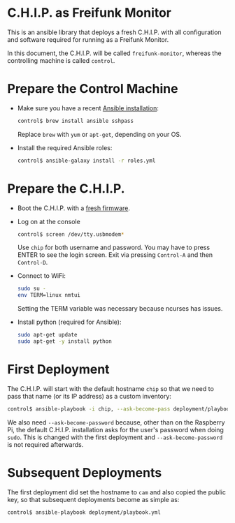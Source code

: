 # C.H.I.P. as Freifunk Monitor

This is an ansible library that deploys a fresh C.H.I.P. with all configuration and software required for running as a Freifunk Monitor.

In this document, the C.H.I.P. will be called `freifunk-monitor`, whereas the controlling machine is called `control`.

# Prepare the Control Machine

* Make sure you have a recent [Ansible installation](http://docs.ansible.com/ansible/intro_installation.html):

  ```bash
  control$ brew install ansible sshpass
  ```

  Replace `brew` with `yum` or `apt-get`, depending on your OS.

* Install the required Ansible roles:

  ```bash
  control$ ansible-galaxy install -r roles.yml
  ```

# Prepare the C.H.I.P.

* Boot the C.H.I.P. with a [fresh firmware](https://flash.getchip.com/).

* Log on at the console

  ```bash
  control$ screen /dev/tty.usbmodem*
  ```

  Use `chip` for both username and password. You may have to press ENTER to see the login screen. Exit via pressing `Control-A` and then `Control-D`.

* Connect to WiFi:

  ```bash
  sudo su -
  env TERM=linux nmtui
  ```

  Setting the TERM variable was necessary because ncurses has issues.

* Install python (required for Ansible):

  ```bash
  sudo apt-get update
  sudo apt-get -y install python
  ```

# First Deployment

The C.H.I.P. will start with the default hostname `chip` so that we need to pass that name (or its IP address) as a custom inventory:

```bash
control$ ansible-playbook -i chip, --ask-become-pass deployment/playbook.yml
```

We also need `--ask-become-password` because, other than on the Raspberry Pi, the default C.H.I.P. installation asks for the user's password when doing `sudo`. This is changed with the first deployment and `--ask-become-password` is not required afterwards.

# Subsequent Deployments

The first deployment did set the hostname to `cam` and also copied the public key, so that subsequent deployments become as simple as:

```bash
control$ ansible-playbook deployment/playbook.yml
```
